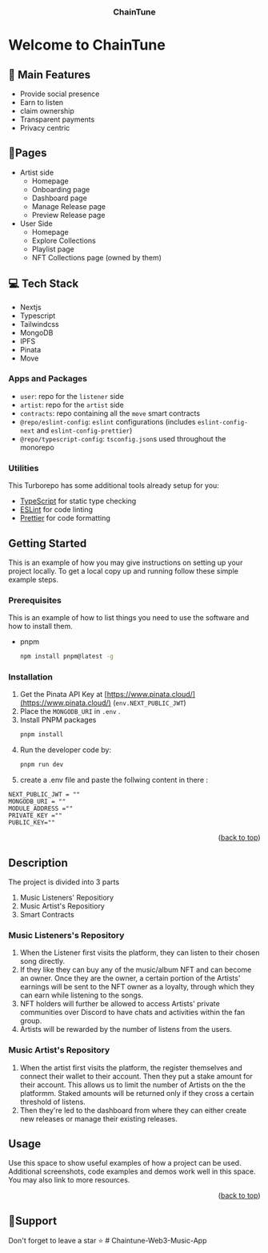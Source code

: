   <a name="readme-top"></a>
  <h3 align="center">ChainTune</h3>
</div>

# Welcome to ChainTune

## 🚀 Main Features

- Provide social presence
- Earn to listen
- claim ownership
- Transparent payments
- Privacy centric

## 📃Pages

- Artist side 
  -   Homepage
  -   Onboarding page
  -   Dashboard page
  -   Manage Release page
  -   Preview Release page
- User Side
  -   Homepage
  -   Explore Collections
  -   Playlist page
  -   NFT Collections page (owned by them)

## 💻 Tech Stack

-   Nextjs
-   Typescript
-   Tailwindcss
-   MongoDB
-   IPFS
-   Pinata
-   Move

### Apps and Packages

- `user`: repo for the `listener` side
- `artist`: repo for the `artist` side
- `contracts`: repo containing all the `move` smart contracts
- `@repo/eslint-config`: `eslint` configurations (includes `eslint-config-next` and `eslint-config-prettier`)
- `@repo/typescript-config`: `tsconfig.json`s used throughout the monorepo
  
### Utilities

This Turborepo has some additional tools already setup for you:

- [TypeScript](https://www.typescriptlang.org/) for static type checking
- [ESLint](https://eslint.org/) for code linting
- [Prettier](https://prettier.io) for code formatting

<!-- GETTING STARTED -->
## Getting Started

This is an example of how you may give instructions on setting up your project locally.
To get a local copy up and running follow these simple example steps.

### Prerequisites

This is an example of how to list things you need to use the software and how to install them.
* pnpm
  ```sh
  npm install pnpm@latest -g
  ```

### Installation

1. Get the Pinata API Key at [https://www.pinata.cloud/](https://www.pinata.cloud/) (`env.NEXT_PUBLIC_JWT`)
2. Place the `MONGODB_URI` in `.env` .
3. Install PNPM packages
   ```sh
   pnpm install
   ```
4. Run the developer code by:
   ```sh
   pnpm run dev
   ```
5. create a .env file and paste the follwing content in there :

```
NEXT_PUBLIC_JWT = ""
MONGODB_URI = ""
MODULE_ADDRESS =""
PRIVATE_KEY =""
PUBLIC_KEY=""
```

<p align="right">(<a href="#readme-top">back to top</a>)</p>

## Description
The project is divided into 3 parts
1. Music Listeners' Repositiory
2. Music Artist's Repositiory
3. Smart Contracts


### Music Listeners's Repository

1. When the Listener first visits the platform, they can listen to their chosen song directly.
2. If they like they can buy any of the music/album NFT and can become an owner. Once they are the owner, a certain portion of the Artists' earnings will be sent to the NFT owner as a loyalty, through which they can earn while listening to the songs.
3. NFT holders will further be allowed to access Artists' private communities over Discord to have chats and activities within the fan group.
4. Artists will be rewarded by the number of listens from the users.

### Music Artist's Repository

1. When the artist first visits the platform, the register themselves and connect their wallet to their account. Then they put a stake amount for their account. This allows us to limit the number of Artists on the the platformm. Staked amounts will be returned only if they cross a certain threshold of listens.
2. Then they're led to the dashboard from where they can either create new releases or manage their existing releases.

<!-- USAGE EXAMPLES -->
## Usage

Use this space to show useful examples of how a project can be used. Additional screenshots, code examples and demos work well in this space. You may also link to more resources.


<p align="right">(<a href="#readme-top">back to top</a>)</p>

## 🙏Support

Don't forget to leave a star ⭐️
#   C h a i n t u n e - W e b 3 - M u s i c - A p p  
 